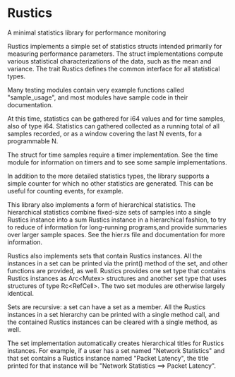# Rustics
A minimal statistics library for performance monitoring


Rustics implements a simple set of statistics structs intended primarily for
measuring performance parameters.  The struct implementations compute
various statistical characterizations of the data, such as the mean and
variance.  The trait Rustics defines the common interface for all
statistical types.

Many testing modules contain very example functions called "sample_usage",
and most modules have sample code in their documentation.

At this time, statistics can be gathered for i64 values and for time
samples, also of type i64.  Statistics can gathered collected as a running
total of all samples recorded, or as a window covering the last N events,
for a programmable N.

The struct for time samples require a timer implementation.  See the time
module for information on timers and to see some sample implementations.

In addition to the more detailed statistics types, the library supports a
simple counter for which no other statistics are generated.  This can be
useful for counting events, for example.

This library also implements a form of hierarchical statistics.  The
hierarchical statistics combine fixed-size sets of samples into a
single Rustics instance into a sum Rustics instance in a hierarchical
fashion, to try to reduce of information for long-running programs,and
provide summaries over larger sample spaces.  See the hier.rs file and
documentation for more information.

Rustics also implements sets that contain Rustics instances.  All the
instances in a set can be printed via the print() method of the set, and
other functions are provided, as well.  Rustics provides one set type that
contains Rustics instances as Arc<Mutex<dyn Rustics>> structures and 
another set type that uses structures of type Rc<RefCell<dyn Rustics>>.
The two set modules are otherwise largely identical.

Sets are recursive:  a set can have a set as a member.  All the Rustics
instances in a set hierarchy can be printed with a single method call, and
the contained Rustics instances can be cleared with a single method, as
well.

The set implementation automatically creates hierarchical titles for
Rustics instances.  For example, if a user has a set named "Network
Statistics" and that set contains a Rustics instance named "Packet Latency",
the title printed for that instance will be "Network Statistics ==> Packet
Latency".
